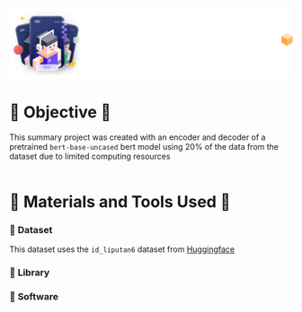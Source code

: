 <img src="./img/Header.png">

# :large_blue_circle: **Objective** :large_blue_circle:
This summary project was created with an encoder and decoder of a pretrained `bert-base-uncased` bert model using 20% of the data from the dataset due to limited computing resources
<br><br>

# :large_blue_circle: **Materials and Tools Used** :large_blue_circle:
### :triangular_flag_on_post: **Dataset**
This dataset uses the `id_liputan6` dataset from [Huggingface](https://huggingface.co/datasets/id_liputan6)

### :triangular_flag_on_post: **Library**
### :triangular_flag_on_post: **Software**